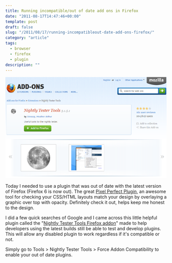 ```yaml
---
title: Running incompatible/out of date add ons in Firefox
date: "2011-08-17T14:47:46+00:00"
template: post
draft: false
slug: "/2011/08/17/running-incompatibleout-date-add-ons-firefox/"
category: "article"
tags:
  - browser
  - firefox
  - plugin
description: ""
---
```

![Firefox Addon Nightly Tester Tools](./NightlyTesterTools1.png)

Today I needed to use a plugin that was out of date with the latest version of Firefox (Firefox 6 is now out). The great [Pixel Perfect Plugin](http://pixelperfectplugin.com/), an awesome tool for checking your CSS/HTML layouts match your design by overlaying a graphic over top with opacity. Definitely check it out, helps keep me honest to the design.

I did a few quick searches of Google and I came across this little helpful plugin called the "[Nightly Tester Tools Firefox addon](https://addons.mozilla.org/en-US/firefox/addon/nightly-tester-tools/)" made to help developers using the latest builds still be able to test and develop plugins. This will allow any disabled plugin to work regardless if it's compatible or not.

Simply go to Tools &gt; Nightly Tester Tools &gt; Force Addon Compatibility to enable your out of date plugins.